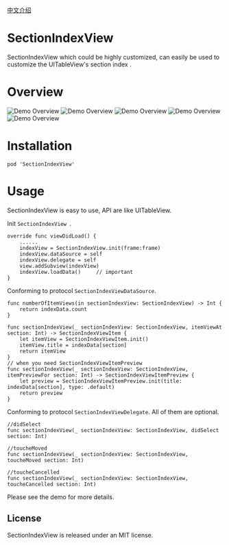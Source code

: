[中文介绍](https://www.jianshu.com/p/18db920693cf)

# SectionIndexView
SectionIndexView which could be highly customized, can easily be used to customize the UITableView's section index .

# Overview

![Demo Overview](https://github.com/1-ChenJian/SectionIndexView/blob/master/ScreenShorts/default.gif)
![Demo Overview](https://github.com/1-ChenJian/SectionIndexView/blob/master/ScreenShorts/circle.gif)
![Demo Overview](https://github.com/1-ChenJian/SectionIndexView/blob/master/ScreenShorts/drip.gif)
![Demo Overview](https://github.com/1-ChenJian/SectionIndexView/blob/master/ScreenShorts/rect.gif)
![Demo Overview](https://github.com/1-ChenJian/SectionIndexView/blob/master/ScreenShorts/empty.gif)

# Installation
```
pod 'SectionIndexView'
```


# Usage
SectionIndexView is easy to use, API are like UITableView.

Init  `SectionIndexView `.

```
override func viewDidLoad() {
    ......
    indexView = SectionIndexView.init(frame:frame)
    indexView.dataSource = self
    indexView.delegate = self
    view.addSubview(indexView)
    indexView.loadData()     // important
}

```
Conforming to protocol `SectionIndexViewDataSource`.

```
func numberOfItemViews(in sectionIndexView: SectionIndexView) -> Int {
    return indexData.count
}

func sectionIndexView(_ sectionIndexView: SectionIndexView, itemViewAt section: Int) -> SectionIndexViewItem {
    let itemView = SectionIndexViewItem.init()
    itemView.title = indexData[section]
    return itemView
}
// when you need SectionIndexViewItemPreview
func sectionIndexView(_ sectionIndexView: SectionIndexView, itemPreviewFor section: Int) -> SectionIndexViewItemPreview {
    let preview = SectionIndexViewItemPreview.init(title: indexData[section], type: .default)
    return preview
}
```

Conforming to protocol `SectionIndexViewDelegate`.
All of them are optional.
```
//didSelect
func sectionIndexView(_ sectionIndexView: SectionIndexView, didSelect section: Int)

//toucheMoved
func sectionIndexView(_ sectionIndexView: SectionIndexView, toucheMoved section: Int)

//toucheCancelled
func sectionIndexView(_ sectionIndexView: SectionIndexView, toucheCancelled section: Int)

```
Please see the demo for more details.


## License

SectionIndexView is released under an MIT license.

